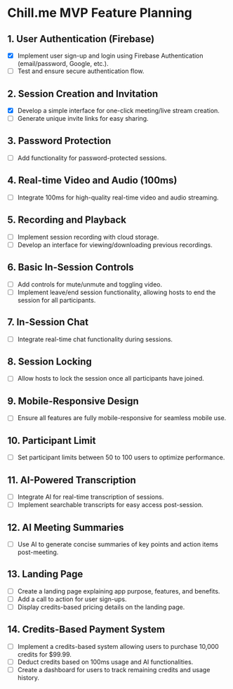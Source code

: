 # Chill.me MVP Feature Planning

## 1. User Authentication (Firebase)
- [x] Implement user sign-up and login using Firebase Authentication (email/password, Google, etc.).
- [ ] Test and ensure secure authentication flow.

## 2. Session Creation and Invitation
- [x] Develop a simple interface for one-click meeting/live stream creation.
- [ ] Generate unique invite links for easy sharing.
  
## 3. Password Protection
- [ ] Add functionality for password-protected sessions.
  
## 4. Real-time Video and Audio (100ms)
- [ ] Integrate 100ms for high-quality real-time video and audio streaming.
  
## 5. Recording and Playback
- [ ] Implement session recording with cloud storage.
- [ ] Develop an interface for viewing/downloading previous recordings.

## 6. Basic In-Session Controls
- [ ] Add controls for mute/unmute and toggling video.
- [ ] Implement leave/end session functionality, allowing hosts to end the session for all participants.
  
## 7. In-Session Chat
- [ ] Integrate real-time chat functionality during sessions.
  
## 8. Session Locking
- [ ] Allow hosts to lock the session once all participants have joined.
  
## 9. Mobile-Responsive Design
- [ ] Ensure all features are fully mobile-responsive for seamless mobile use.
  
## 10. Participant Limit
- [ ] Set participant limits between 50 to 100 users to optimize performance.

## 11. AI-Powered Transcription
- [ ] Integrate AI for real-time transcription of sessions.
- [ ] Implement searchable transcripts for easy access post-session.

## 12. AI Meeting Summaries
- [ ] Use AI to generate concise summaries of key points and action items post-meeting.

## 13. Landing Page
- [ ] Create a landing page explaining app purpose, features, and benefits.
- [ ] Add a call to action for user sign-ups.
- [ ] Display credits-based pricing details on the landing page.

## 14. Credits-Based Payment System
- [ ] Implement a credits-based system allowing users to purchase 10,000 credits for $99.99.
- [ ] Deduct credits based on 100ms usage and AI functionalities.
- [ ] Create a dashboard for users to track remaining credits and usage history.
